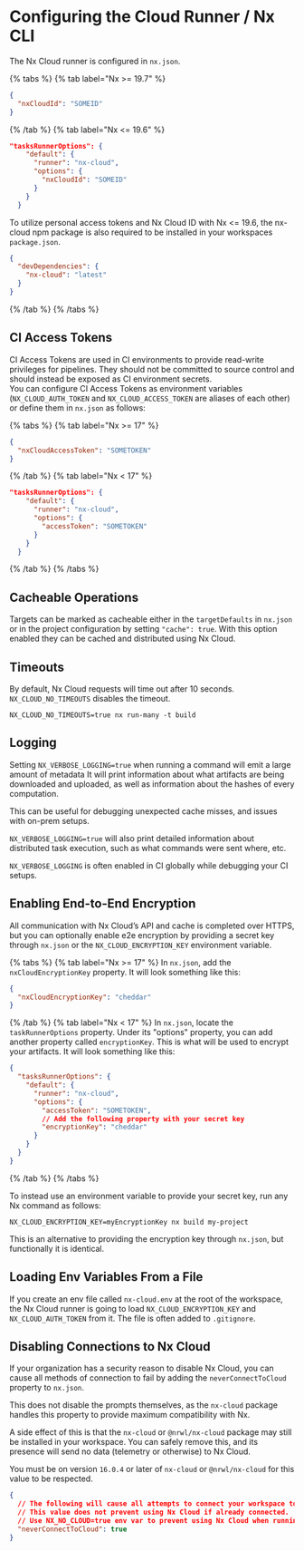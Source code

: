 # Configuring the Cloud Runner / Nx CLI

The Nx Cloud runner is configured in `nx.json`.

{% tabs %}
{% tab label="Nx >= 19.7" %}

```json {% fileName="nx.json" %}
{
  "nxCloudId": "SOMEID"
}
```

{% /tab %}
{% tab label="Nx <= 19.6" %}

```json {% fileName="nx.json" %}"
"tasksRunnerOptions": {
    "default": {
      "runner": "nx-cloud",
      "options": {
        "nxCloudId": "SOMEID"
      }
    }
  }
```

To utilize personal access tokens and Nx Cloud ID with Nx <= 19.6, the nx-cloud npm package is also required to be installed in your workspaces `package.json`.

```json {% fileName="package.json" %}"
{
  "devDependencies": {
    "nx-cloud": "latest"
  }
}
```

{% /tab %}
{% /tabs %}

## CI Access Tokens

CI Access Tokens are used in CI environments to provide read-write privileges for pipelines. They should not be committed to source control and should instead be exposed as CI environment secrets.  
You can configure CI Access Tokens as environment variables (`NX_CLOUD_AUTH_TOKEN` and `NX_CLOUD_ACCESS_TOKEN` are aliases of each other) or define them in `nx.json` as follows:

{% tabs %}
{% tab label="Nx >= 17" %}

```json
{
  "nxCloudAccessToken": "SOMETOKEN"
}
```

{% /tab %}
{% tab label="Nx < 17" %}

```json
"tasksRunnerOptions": {
    "default": {
      "runner": "nx-cloud",
      "options": {
        "accessToken": "SOMETOKEN"
      }
    }
  }
```

{% /tab %}
{% /tabs %}

## Cacheable Operations

Targets can be marked as cacheable either in the `targetDefaults` in `nx.json` or in the project configuration by setting `"cache": true`. With this option enabled they can be cached and distributed using Nx Cloud.

## Timeouts

By default, Nx Cloud requests will time out after 10 seconds. `NX_CLOUD_NO_TIMEOUTS` disables the timeout.

```shell
NX_CLOUD_NO_TIMEOUTS=true nx run-many -t build
```

## Logging

Setting `NX_VERBOSE_LOGGING=true` when running a command will emit a large amount of metadata It will print information about what artifacts are being downloaded and uploaded, as well as information about the hashes of every computation.

This can be useful for debugging unexpected cache misses, and issues with on-prem setups.

`NX_VERBOSE_LOGGING=true` will also print detailed information about distributed task execution, such as what commands were sent where, etc.

`NX_VERBOSE_LOGGING` is often enabled in CI globally while debugging your CI setups.

## Enabling End-to-End Encryption

All communication with Nx Cloud’s API and cache is completed over HTTPS, but you can optionally enable e2e encryption by providing a secret key through `nx.json` or the `NX_CLOUD_ENCRYPTION_KEY` environment variable.

{% tabs %}
{% tab label="Nx >= 17" %}
In `nx.json`, add the `nxCloudEncryptionKey` property. It will look something like this:

```json
{
  "nxCloudEncryptionKey": "cheddar"
}
```

{% /tab %}
{% tab label="Nx < 17" %}
In `nx.json`, locate the `taskRunnerOptions` property. Under its "options" property, you can add another property called `encryptionKey`. This is what will be used to encrypt your artifacts. It will look something like this:

```json
{
  "tasksRunnerOptions": {
    "default": {
      "runner": "nx-cloud",
      "options": {
        "accessToken": "SOMETOKEN",
        // Add the following property with your secret key
        "encryptionKey": "cheddar"
      }
    }
  }
}
```

{% /tab %}
{% /tabs %}

To instead use an environment variable to provide your secret key, run any Nx command as follows:

```shell
NX_CLOUD_ENCRYPTION_KEY=myEncryptionKey nx build my-project
```

This is an alternative to providing the encryption key through `nx.json`, but functionally it is identical.

## Loading Env Variables From a File

If you create an env file called `nx-cloud.env` at the root of the workspace, the Nx Cloud runner is going to load `NX_CLOUD_ENCRYPTION_KEY` and `NX_CLOUD_AUTH_TOKEN` from it. The file is often added to `.gitignore`.

## Disabling Connections to Nx Cloud

If your organization has a security reason to disable Nx Cloud, you can cause all methods of connection to fail by adding the `neverConnectToCloud` property to `nx.json`.

This does not disable the prompts themselves, as the `nx-cloud` package handles this property to provide maximum compatibility with Nx.

A side effect of this is that the `nx-cloud` or `@nrwl/nx-cloud` package may still be installed in your workspace. You can safely remove this, and its presence will send no data (telemetry or otherwise) to Nx Cloud.

You must be on version `16.0.4` or later of `nx-cloud` or `@nrwl/nx-cloud` for this value to be respected.

```json
{
  // The following will cause all attempts to connect your workspace to Nx Cloud to fail.
  // This value does not prevent using Nx Cloud if already connected.
  // Use NX_NO_CLOUD=true env var to prevent using Nx Cloud when running commands
  "neverConnectToCloud": true
}
```
